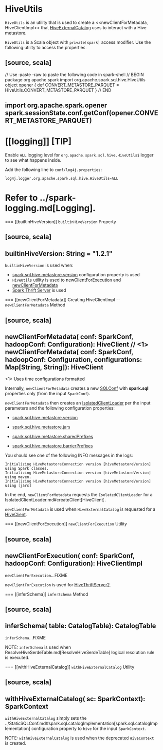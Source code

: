 # HiveUtils

`HiveUtils` is an utility that is used to create a <<newClientForMetadata, HiveClientImpl>> that [HiveExternalCatalog](HiveExternalCatalog.md#client) uses to interact with a Hive metastore.

`HiveUtils` is a Scala object with `private[spark]` access modifier. Use the following utility to access the properties.

[source, scala]
----
// Use :paste -raw to paste the following code in spark-shell
// BEGIN
package org.apache.spark
import org.apache.spark.sql.hive.HiveUtils
object opener {
  def CONVERT_METASTORE_PARQUET = HiveUtils.CONVERT_METASTORE_PARQUET
}
// END

import org.apache.spark.opener
spark.sessionState.conf.getConf(opener.CONVERT_METASTORE_PARQUET)
----

[[logging]]
[TIP]
====
Enable `ALL` logging level for `org.apache.spark.sql.hive.HiveUtils$` logger to see what happens inside.

Add the following line to `conf/log4j.properties`:

```
log4j.logger.org.apache.spark.sql.hive.HiveUtils=ALL
```

Refer to ../spark-logging.md[Logging].
====

=== [[builtinHiveVersion]] `builtinHiveVersion` Property

[source, scala]
----
builtinHiveVersion: String = "1.2.1"
----

`builtinHiveVersion` is used when:

* [spark.sql.hive.metastore.version](configuration-properties.md#spark.sql.hive.metastore.version) configuration property is used
* `HiveUtils` utility is used to [newClientForExecution](#newClientForExecution) and [newClientForMetadata](#newClientForMetadata)
* [Spark Thrift Server](../thrift-server/spark-sql-thrift-server.md) is used

=== [[newClientForMetadata]] Creating HiveClientImpl -- `newClientForMetadata` Method

[source, scala]
----
newClientForMetadata(
  conf: SparkConf,
  hadoopConf: Configuration): HiveClient  // <1>
newClientForMetadata(
  conf: SparkConf,
  hadoopConf: Configuration,
  configurations: Map[String, String]): HiveClient
----
<1> Uses time configurations formatted

Internally, `newClientForMetadata` creates a new [SQLConf](../SQLConf.md) with **spark.sql** properties only (from the input `SparkConf`).

`newClientForMetadata` then creates an [IsolatedClientLoader](IsolatedClientLoader.md) per the input parameters and the following configuration properties:

* [spark.sql.hive.metastore.version](configuration-properties.md#spark.sql.hive.metastore.version)

* [spark.sql.hive.metastore.jars](configuration-properties.md#spark.sql.hive.metastore.jars)

* [spark.sql.hive.metastore.sharedPrefixes](configuration-properties.md#spark.sql.hive.metastore.sharedPrefixes)

* [spark.sql.hive.metastore.barrierPrefixes](configuration-properties.md#spark.sql.hive.metastore.barrierPrefixes)

You should see one of the following INFO messages in the logs:

```text
Initializing HiveMetastoreConnection version [hiveMetastoreVersion] using Spark classes.
Initializing HiveMetastoreConnection version [hiveMetastoreVersion] using maven.
Initializing HiveMetastoreConnection version [hiveMetastoreVersion] using [jars]
```

In the end, `newClientForMetadata` requests the `IsolatedClientLoader` for a IsolatedClientLoader.md#createClient[HiveClient].

`newClientForMetadata` is used when `HiveExternalCatalog` is requested for a [HiveClient](HiveExternalCatalog.md#client).

=== [[newClientForExecution]] `newClientForExecution` Utility

[source, scala]
----
newClientForExecution(
  conf: SparkConf,
  hadoopConf: Configuration): HiveClientImpl
----

`newClientForExecution`...FIXME

`newClientForExecution` is used for [HiveThriftServer2](../thrift-server/spark-sql-thrift-server.md).

=== [[inferSchema]] `inferSchema` Method

[source, scala]
----
inferSchema(
  table: CatalogTable): CatalogTable
----

`inferSchema`...FIXME

NOTE: `inferSchema` is used when ResolveHiveSerdeTable.md[ResolveHiveSerdeTable] logical resolution rule is executed.

=== [[withHiveExternalCatalog]] `withHiveExternalCatalog` Utility

[source, scala]
----
withHiveExternalCatalog(
  sc: SparkContext): SparkContext
----

`withHiveExternalCatalog` simply sets the ../StaticSQLConf.md#spark.sql.catalogImplementation[spark.sql.catalogImplementation] configuration property to `hive` for the input `SparkContext`.

NOTE: `withHiveExternalCatalog` is used when the deprecated `HiveContext` is created.
